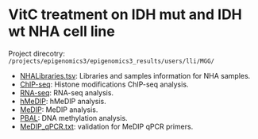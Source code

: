 VitC treatment on IDH mut and IDH wt NHA cell line
========
Project direcotry: `/projects/epigenomics3/epigenomics3_results/users/lli/MGG/`

* [NHALibraries.tsv](./NHALibraries.tsv): Libraries and samples information for NHA samples.          
* [ChIP-seq](./ChIPseq/ChIPseq.md): Histone modifications ChIP-seq analysis.
* [RNA-seq](./RNAseq/RNAseq.md): RNA-seq analysis.
* [hMeDIP](./hMeDIP/hMeDIP.md): hMeDIP analysis.
* [MeDIP](./MeDIP/MeDIP.md): MeDIP analysis.
* [PBAL](./PBAL/PBAL.md): DNA methylation analysis.
* [MeDIP_qPCR.txt](MeDIP_qPCR.txt): validation for MeDIP qPCR primers.
